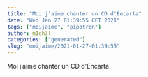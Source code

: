 ```yaml
---
title: "Moi j’aime chanter un CD d'Encarta"
date: "Wed Jan 27 01:39:55 CET 2021"
tags: ["moijaime", "pipotron"]
author: m1ch3l
categories: ["generated"]
slug: "moijaime/2021-01-27-01:39:55"
---
```


Moi j’aime chanter un CD d'Encarta
